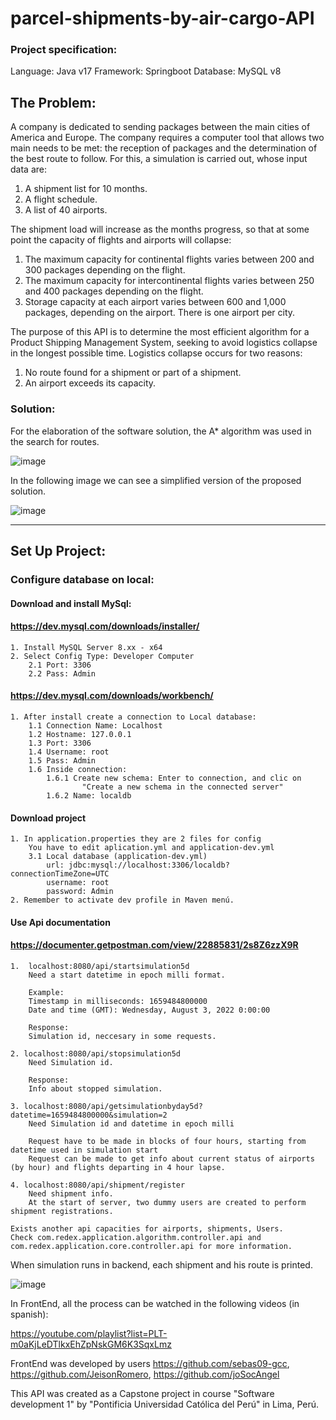 #  parcel-shipments-by-air-cargo-API

### Project specification:
Language: Java v17
Framework: Springboot
Database: MySQL v8

## The Problem:
A company is dedicated to sending packages between the main cities of America and Europe.
The company requires a computer tool that allows two main needs to be met: the reception of packages and the determination of the best route to follow.
For this, a simulation is carried out, whose input data are:

1. A shipment list for 10 months.
2. A flight schedule.
3. A list of 40 airports.

The shipment load will increase as the months progress, so that at some point the capacity of flights and airports will collapse:
1. The maximum capacity for continental flights varies between 200 and 300 packages depending on the flight.
2. The maximum capacity for intercontinental flights varies between 250 and 400 packages depending on the flight.
3. Storage capacity at each airport varies between 600 and 1,000 packages, depending on the airport. There is one airport per city.

The purpose of this API is to determine the most efficient algorithm for a Product Shipping Management System, seeking to avoid logistics collapse in the longest possible time.
Logistics collapse occurs for two reasons:
1. No route found for a shipment or part of a shipment.
2. An airport exceeds its capacity.

### Solution:

For the elaboration of the software solution, the A* algorithm was used in the search for routes.

![image](https://user-images.githubusercontent.com/88553229/210195716-490bd117-6752-4e17-9ca7-f531c5348edd.png)

In the following image we can see a simplified version of the proposed solution.

![image](https://user-images.githubusercontent.com/88553229/210195328-c20dc441-b41a-41a3-b567-7599e1bf8cc1.png)

*****************

## Set Up Project:

### Configure database on local:

#### Download and install MySql:
#### https://dev.mysql.com/downloads/installer/
    1. Install MySQL Server 8.xx - x64
    2. Select Config Type: Developer Computer
        2.1 Port: 3306
        2.2 Pass: Admin

#### https://dev.mysql.com/downloads/workbench/
    1. After install create a connection to Local database:
        1.1 Connection Name: Localhost
        1.2 Hostname: 127.0.0.1
        1.3 Port: 3306
        1.4 Username: root
        1.5 Pass: Admin
        1.6 Inside connection:
            1.6.1 Create new schema: Enter to connection, and clic on 
                    "Create a new schema in the connected server"
            1.6.2 Name: localdb
    
#### Download project
    1. In application.properties they are 2 files for config
        You have to edit aplication.yml and application-dev.yml
        3.1 Local database (application-dev.yml)
            url: jdbc:mysql://localhost:3306/localdb?connectionTimeZone=UTC
            username: root
            password: Admin
    2. Remember to activate dev profile in Maven menú.

#### Use Api documentation
#### https://documenter.getpostman.com/view/22885831/2s8Z6zzX9R
    1.  localhost:8080/api/startsimulation5d
        Need a start datetime in epoch milli format. 

        Example:
        Timestamp in milliseconds: 1659484800000
        Date and time (GMT): Wednesday, August 3, 2022 0:00:00

        Response:
        Simulation id, neccesary in some requests.

    2. localhost:8080/api/stopsimulation5d
        Need Simulation id.

        Response:
        Info about stopped simulation.

    3. localhost:8080/api/getsimulationbyday5d?datetime=1659484800000&simulation=2
        Need Simulation id and datetime in epoch milli

        Request have to be made in blocks of four hours, starting from datetime used in simulation start
        Request can be made to get info about current status of airports (by hour) and flights departing in 4 hour lapse.

    4. localhost:8080/api/shipment/register
        Need shipment info. 
        At the start of server, two dummy users are created to perform shipment registrations.

    Exists another api capacities for airports, shipments, Users.
    Check com.redex.application.algorithm.controller.api and com.redex.application.core.controller.api for more information.
    
When simulation runs in backend, each shipment and his route is printed.

![image](https://user-images.githubusercontent.com/88553229/210197413-a8115347-e993-40f5-b31f-d43ab9a02416.png)

In FrontEnd, all the process can be watched in the following videos (in spanish):

https://youtube.com/playlist?list=PLT-m0aKjLeDTlkxEhZpNskGM6K3SqxLmz

FrontEnd was developed by users https://github.com/sebas09-gcc, https://github.com/JeisonRomero, https://github.com/joSocAngel

This API was created as a Capstone project in course "Software development 1" by 
"Pontificia Universidad Católica del Perú" in Lima, Perú.
